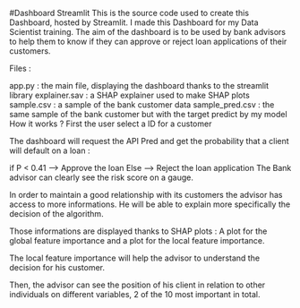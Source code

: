 #Dashboard Streamlit
This is the source code used to create this Dashboard, hosted by Streamlit.
I made this Dashboard for my Data Scientist training.
The aim of the dashboard is to be used by bank advisors to help them to know if they can approve or reject loan applications of their customers.

Files :

app.py : the main file, displaying the dashboard thanks to the streamlit library
explainer.sav : a SHAP explainer used to make SHAP plots
sample.csv : a sample of the bank customer data
sample_pred.csv : the same sample of the bank customer but with the target predict by my model
How it works ?
First the user select a ID for a customer

The dashboard will request the API Pred and get the probability that a client will default on a loan :

if P < 0.41 --> Approve the loan
Else --> Reject the loan application
The Bank advisor can clearly see the risk score on a gauge.

In order to maintain a good relationship with its customers the advisor has access to more informations. He will be able to explain more specifically the decision of the algorithm.

Those informations are displayed thanks to SHAP plots : A plot for the global feature importance and a plot for the local feature importance.

The local feature importance will help the advisor to understand the decision for his customer.

Then, the advisor can see the position of his client in relation to other individuals on different variables, 2 of the 10 most important in total.
